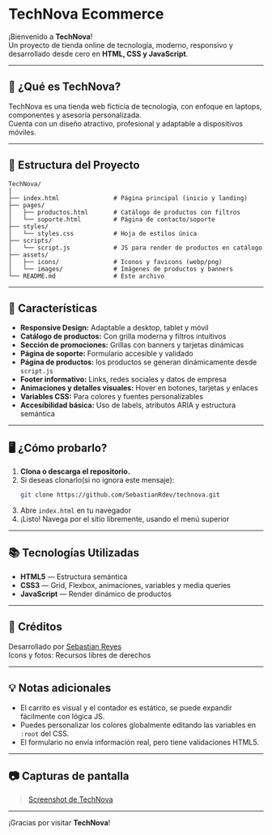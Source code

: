 # TechNova Ecommerce

¡Bienvenido a **TechNova**!  
Un proyecto de tienda online de tecnología, moderno, responsivo y desarrollado desde cero en **HTML, CSS y JavaScript**.

---

## 🚀 ¿Qué es TechNova?
TechNova es una tienda web ficticia de tecnología, con enfoque en laptops, componentes y asesoría personalizada.  
Cuenta con un diseño atractivo, profesional y adaptable a dispositivos móviles.

---

## 📁 Estructura del Proyecto

```
TechNova/
│
├── index.html               # Página principal (inicio y landing)
├── pages/
│   ├── productos.html       # Catálogo de productos con filtros
│   └── soporte.html         # Página de contacto/soporte
├── styles/
│   └── styles.css           # Hoja de estilos única
├── scripts/
│   └── script.js            # JS para render de productos en catálogo
├── assets/
│   ├── icons/               # Iconos y favicons (webp/png)
│   └── images/              # Imágenes de productos y banners
└── README.md                # Este archivo
```

---

## 🌟 Características

- **Responsive Design:** Adaptable a desktop, tablet y móvil
- **Catálogo de productos:** Con grilla moderna y filtros intuitivos
- **Sección de promociones:** Grillas con banners y tarjetas dinámicas
- **Página de soporte:** Formulario accesible y validado
- **Página de productos:** los productos se generan dinámicamente desde `script.js`
- **Footer informativo:** Links, redes sociales y datos de empresa
- **Animaciones y detalles visuales:** Hover en botones, tarjetas y enlaces
- **Variables CSS:** Para colores y fuentes personalizables
- **Accesibilidad básica:** Uso de labels, atributos ARIA y estructura semántica

---

## 🖥️ ¿Cómo probarlo?

1. **Clona o descarga el repositorio.**
2. Si deseas clonarlo(si no ignora este mensaje):
    ```bash
    git clone https://github.com/SebastianRdev/technova.git
3. Abre `index.html` en tu navegador
4. ¡Listo! Navega por el sitio libremente, usando el menú superior


---

## 📚 Tecnologías Utilizadas

- **HTML5** — Estructura semántica
- **CSS3** — Grid, Flexbox, animaciones, variables y media queries
- **JavaScript** — Render dinámico de productos

---

## 📝 Créditos

Desarrollado por [Sebastian Reyes](https://github.com/SebastianRdev)  
Icons y fotos: Recursos libres de derechos

---

## 💡 Notas adicionales

- El carrito es visual y el contador es estático, se puede expandir fácilmente con lógica JS.
- Puedes personalizar los colores globalmente editando las variables en `:root` del CSS.
- El formulario no envía información real, pero tiene validaciones HTML5.

---

## 📷 Capturas de pantalla

> [Screenshot de TechNova](assets/images/Screenshoot-inicial.png)

---

¡Gracias por visitar **TechNova**!  
